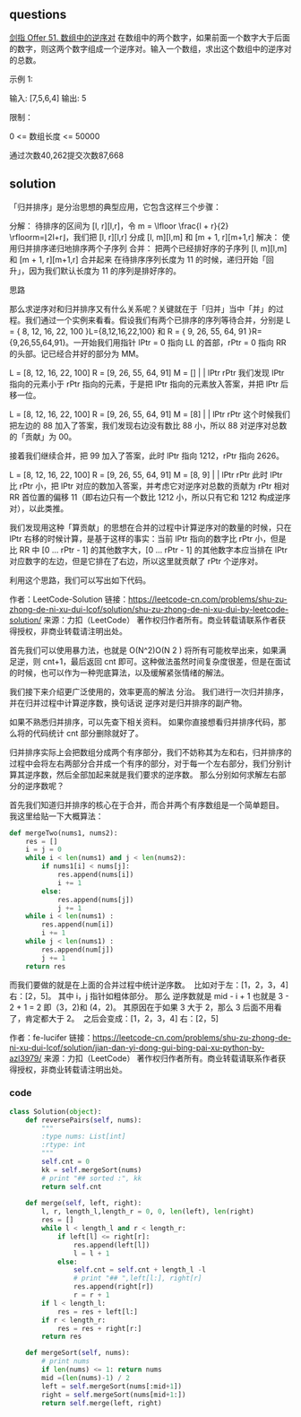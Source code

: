 

## questions
[剑指 Offer 51. 数组中的逆序对](https://leetcode-cn.com/problems/shu-zu-zhong-de-ni-xu-dui-lcof/)
在数组中的两个数字，如果前面一个数字大于后面的数字，则这两个数字组成一个逆序对。输入一个数组，求出这个数组中的逆序对的总数。

 

示例 1:

输入: [7,5,6,4]
输出: 5
 

限制：

0 <= 数组长度 <= 50000

通过次数40,262提交次数87,668
## solution
「归并排序」是分治思想的典型应用，它包含这样三个步骤：

分解： 待排序的区间为 [l, r][l,r]，令 m = \lfloor \frac{l + r}{2} \rfloorm=⌊2l+r⌋，我们把 [l, r][l,r] 分成 [l, m][l,m] 和 [m + 1, r][m+1,r]
解决： 使用归并排序递归地排序两个子序列
合并： 把两个已经排好序的子序列 [l, m][l,m] 和 [m + 1, r][m+1,r] 合并起来
在待排序序列长度为 11 的时候，递归开始「回升」，因为我们默认长度为 11 的序列是排好序的。

思路

那么求逆序对和归并排序又有什么关系呢？关键就在于「归并」当中「并」的过程。我们通过一个实例来看看。假设我们有两个已排序的序列等待合并，分别是 L = \{ 8, 12, 16, 22, 100 \}L={8,12,16,22,100} 和 R = \{ 9, 26, 55, 64, 91 \}R={9,26,55,64,91}。一开始我们用指针 lPtr = 0 指向 LL 的首部，rPtr = 0 指向 RR 的头部。记已经合并好的部分为 MM。


L = [8, 12, 16, 22, 100]   R = [9, 26, 55, 64, 91]  M = []
     |                          |
   lPtr                       rPtr
我们发现 lPtr 指向的元素小于 rPtr 指向的元素，于是把 lPtr 指向的元素放入答案，并把 lPtr 后移一位。


L = [8, 12, 16, 22, 100]   R = [9, 26, 55, 64, 91]  M = [8]
        |                       |
      lPtr                     rPtr
这个时候我们把左边的 88 加入了答案，我们发现右边没有数比 88 小，所以 88 对逆序对总数的「贡献」为 00。

接着我们继续合并，把 99 加入了答案，此时 lPtr 指向 1212，rPtr 指向 2626。


L = [8, 12, 16, 22, 100]   R = [9, 26, 55, 64, 91]  M = [8, 9]
        |                          |
       lPtr                       rPtr
此时 lPtr 比 rPtr 小，把 lPtr 对应的数加入答案，并考虑它对逆序对总数的贡献为 rPtr 相对 RR 首位置的偏移 11（即右边只有一个数比 1212 小，所以只有它和 1212 构成逆序对），以此类推。

我们发现用这种「算贡献」的思想在合并的过程中计算逆序对的数量的时候，只在 lPtr 右移的时候计算，是基于这样的事实：当前 lPtr 指向的数字比 rPtr 小，但是比 RR 中 [0 ... rPtr - 1] 的其他数字大，[0 ... rPtr - 1] 的其他数字本应当排在 lPtr 对应数字的左边，但是它排在了右边，所以这里就贡献了 rPtr 个逆序对。

利用这个思路，我们可以写出如下代码。

作者：LeetCode-Solution
链接：https://leetcode-cn.com/problems/shu-zu-zhong-de-ni-xu-dui-lcof/solution/shu-zu-zhong-de-ni-xu-dui-by-leetcode-solution/
来源：力扣（LeetCode）
著作权归作者所有。商业转载请联系作者获得授权，非商业转载请注明出处。




首先我们可以使用暴力法，也就是 O(N^2)O(N 
2
 ) 将所有可能枚举出来，如果满足逆，则 cnt+1，最后返回 cnt 即可。这种做法虽然时间复杂度很差，但是在面试的时候，也可以作为一种兜底算法，以及缓解紧张情绪的解法。

我们接下来介绍更广泛使用的，效率更高的解法 分治。 我们进行一次归并排序，并在归并过程中计算逆序数，换句话说 逆序对是归并排序的副产物。

如果不熟悉归并排序，可以先查下相关资料。 如果你直接想看归并排序代码，那么将的代码统计 cnt 部分删除就好了。

归并排序实际上会把数组分成两个有序部分，我们不妨称其为左和右，归并排序的过程中会将左右两部分合并成一个有序的部分，对于每一个左右部分，我们分别计算其逆序数，然后全部加起来就是我们要求的逆序数。 那么分别如何求解左右部分的逆序数呢？

首先我们知道归并排序的核心在于合并，而合并两个有序数组是一个简单题目。 我这里给贴一下大概算法：

```py
def mergeTwo(nums1, nums2):
    res = []
    i = j = 0
    while i < len(nums1) and j < len(nums2):
        if nums1[i] < nums[j]:
            res.append(nums[i])
            i += 1
        else:
            res.append(nums[j])
            j += 1
    while i < len(nums1) :
        res.append(num[i])
        i += 1
    while j < len(nums1) :
        res.append(num[j])
        j += 1
    return res
```

而我们要做的就是在上面的合并过程中统计逆序数。
️
比如对于左：[1，2，3，4]右：[2，5]。 其中 i，j 指针如粗体部分。 那么 逆序数就是 mid - i + 1 也就是 3 - 2 + 1 = 2 即（3，2)和 (4，2)。 其原因在于如果 3 大于 2，那么 3 后面不用看了，肯定都大于 2。
️
之后会变成：[1，2，3，4] 右：[2，5]

作者：fe-lucifer
链接：https://leetcode-cn.com/problems/shu-zu-zhong-de-ni-xu-dui-lcof/solution/jian-dan-yi-dong-gui-bing-pai-xu-python-by-azl3979/
来源：力扣（LeetCode）
著作权归作者所有。商业转载请联系作者获得授权，非商业转载请注明出处。
### code


```py
class Solution(object):
    def reversePairs(self, nums):
        """
        :type nums: List[int]
        :rtype: int
        """
        self.cnt = 0
        kk = self.mergeSort(nums)
        # print "## sorted :", kk
        return self.cnt
    
    def merge(self, left, right):
        l, r, length_l,length_r = 0, 0, len(left), len(right)
        res = []
        while l < length_l and r < length_r:
            if left[l] <= right[r]:
                res.append(left[l])
                l = l + 1
            else:
                self.cnt = self.cnt + length_l -l
                # print "## ",left[l:], right[r]
                res.append(right[r])
                r = r + 1
        if l < length_l:
            res = res + left[l:]
        if r < length_r:
            res = res + right[r:]
        return res

    def mergeSort(self, nums):
        # print nums
        if len(nums) <= 1: return nums
        mid =(len(nums)-1) / 2
        left = self.mergeSort(nums[:mid+1])
        right = self.mergeSort(nums[mid+1:])
        return self.merge(left, right)
```